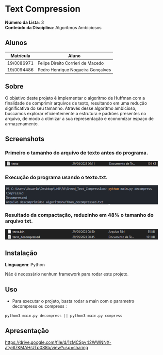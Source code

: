 

# Text Compression

**Número da Lista**: 3<br>
**Conteúdo da Disciplina**: Algoritmos Ambiciosos<br>

## Alunos
|Matrícula | Aluno |
| -- | -- |
| 19/0086971 | Felipe Direito Corrieri de Macedo |
| 19/0094486  |  Pedro Henrique Nogueira Gonçalves |

## Sobre 
O objetivo deste projeto é implementar o algoritmo de Huffman com a finalidade de comprimir arquivos de texto, resultando em uma redução significativa do seu tamanho. Através desse algoritmo ambicioso, buscamos explorar eficientemente a estrutura e padrões presentes no arquivo, de modo a otimizar a sua representação e economizar espaço de armazenamento.

## Screenshots
### Primeiro o tamanho do arquivo de texto antes do programa.<br> 
![alt text](https://github.com/projeto-de-algoritmos/Greed_Text_Compression/blob/main/assets/texto1.png)
### Execução do programa usando o texto.txt. 
![alt text](https://github.com/projeto-de-algoritmos/Greed_Text_Compression/blob/main/assets/texto2.png)
### Resultado da compactação, reduzinho em 48% o tamanho do arquivo txt.
![alt text](https://github.com/projeto-de-algoritmos/Greed_Text_Compression/blob/main/assets/texto3.png)



## Instalação 
**Linguagem**: Python <br>


Não é necessário nenhum framework para rodar este projeto.

## Uso 

- Para executar o projeto, basta rodar a main com o parametro decompress ou compress :

```
python3 main.py decompress || python3 main.py compress
```

## Apresentação 

https://drive.google.com/file/d/1zMCSpv42WWNNX-aty6I7KMAHiUTp088b/view?usp=sharing





